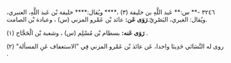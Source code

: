 ٣٢٤٦ -** س:** عَبد اللَّهِ بن خليفة (٣) ،**** ويُقال:**** خليفة بْن عَبد اللَّهِ، العنبري، ويُقال: الغبري، البَصْرِيّ.**رَوَى عَن:** عائد بْن عَمْرو المزني (س) ، وعبادة بْن الصامت.

**رَوَى عَنه:** بسطام بْن مُسْلِم (س) ، وشعبة بْن الْحَجَّاج (١) .

روى له النَّسَائي حَدِيثا واحدا، عَن عائذ بْن عَمْرو المزني فِي "الاستعفاف عَنِ المسألة" (٢) .